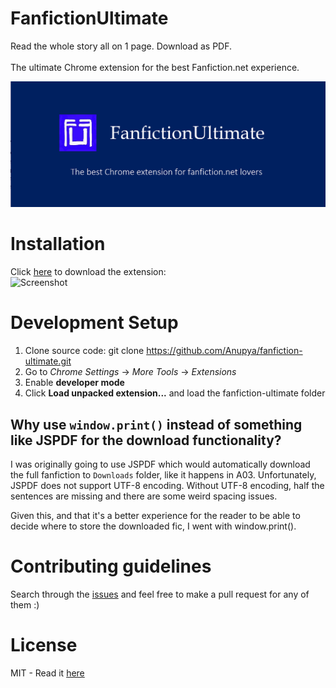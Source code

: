 # FanfictionUltimate
Read the whole story all on 1 page. Download as PDF. <br /><br />
The ultimate Chrome extension for the best Fanfiction.net experience. 

![Screenshot](https://github.com/Anupya/fanfiction-ultimate/blob/master/marquee.PNG)

# Installation
 Click [here](https://chrome.google.com/webstore/detail/fanfictionultimate/hbhlklehlompfbncnchjocoeabddnmjl) to download the extension: <br />
 ![Screenshot](http://static1.squarespace.com/static/4f5810d9e4b0ebbf0a1507a6/546cff26e4b08897ae07e062/55b2a832e4b051ab94b88fde/1440437069496/?format=1000w)
 
 # Development Setup
 
 1. Clone source code: git clone https://github.com/Anupya/fanfiction-ultimate.git
 2. Go to *Chrome Settings* -> *More Tools* -> *Extensions*
 3. Enable **developer mode**
 4. Click **Load unpacked extension...** and load the fanfiction-ultimate folder
 
 ## Why use `window.print()` instead of something like JSPDF for the download functionality?

 I was originally going to use JSPDF which would automatically download the full fanfiction to `Downloads` folder, like it happens in A03. Unfortunately, JSPDF does not support UTF-8 encoding. Without UTF-8 encoding, half the sentences are missing and there are some weird spacing issues.

 Given this, and that it's a better experience for the reader to be able to decide where to store the downloaded fic, I went with window.print().

 # Contributing guidelines
 
 Search through the [issues](https://github.com/Anupya/fanfiction-ultimate/issues) and feel free to make a pull request for any of them :)
 
# License

MIT - Read it [here](https://github.com/Anupya/fanfiction-ultimate/blob/master/LICENSE)
